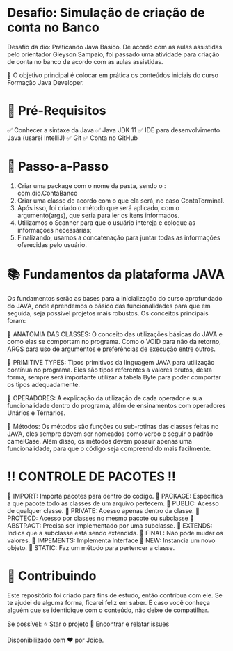 # Desafio: Simulação de criação de conta no Banco

Desafio da dio: Praticando Java Básico.
De acordo com as aulas assistidas pelo orientador Gleyson Sampaio, foi passado uma atividade para criação de conta no banco de acordo com as aulas assistidas.

💎 O objetivo principal é colocar em prática os conteúdos iniciais do curso Formação Java Developer.

# 🛑 Pré-Requisitos
✅ Conhecer a sintaxe da Java
✅ Java JDK 11
✅ IDE para desenvolvimento Java (usarei IntelliJ)
✅ Git
✅ Conta no GitHub

# 👣 Passo-a-Passo
1. Criar uma package com o nome da pasta, sendo o : com.dio.ContaBanco 
2. Criar uma classe de acordo com o que ela será, no caso ContaTerminal.
3. Após isso, foi criado o método que será aplicado, com o argumento(args), que seria para ler os itens informados.
4. Utilizamos o Scanner para que o usuário intereja e coloque as informações necessárias;
5. Finalizando, usamos a concatenação para juntar todas as informações oferecidas pelo usuário.

# 📚 Fundamentos da plataforma JAVA
Os fundamentos serão as bases para a inicialização do curso aprofundado do JAVA, onde aprendemos o básico das funcionalidades para que em seguida, seja possível projetos mais robustos.
Os conceitos principais foram:

🔺 ANATOMIA DAS CLASSES:
O conceito das utilizações básicas do JAVA e como elas se comportam no programa. Como o VOID para não da retorno, ARGS para uso de argumentos e preferências de execução entre outros.

🔺 PRIMITIVE TYPES:
Tipos primitivos da linguagem JAVA para utilização contínua no programa. Eles são tipos referentes a valores brutos, desta forma, sempre será importante utilizar a tabela Byte para poder comportar os tipos adequadamente. 

🔺 OPERADORES:
A explicação da utilização de cada operador e sua funcionalidade dentro do programa, além de ensinamentos com operadores Unários e Térnarios. 

🔺 Métodos:
Os métodos são funções ou sub-rotinas das classes feitas no JAVA, eles sempre devem ser nomeados como verbo e seguir o padrão camelCase. Além disso, os métodos devem possuir apenas uma funcionalidade, para que o código seja compreendido mais facilmente.


# ‼️ CONTROLE DE PACOTES ‼️
🔻 IMPORT:
Importa pacotes para dentro do código.
🔻 PACKAGE:
Especifica a que pacote todo as classes de um arquivo pertecem.
🔻 PUBLIC:
Acesso de qualquer classe.
🔻 PRIVATE:
Acesso apenas dentro da classe.
🔻 PROTECD:
Acesso por classes no mesmo pacote ou subclasse
🔻 ABSTRACT:
Precisa ser implementado por uma subclasse.
🔻 EXTENDS:
Indica que a subclasse está sendo extendida.
🔻 FINAL:
Não pode mudar os valores.
🔻 IMPEMENTS:
Implementa Interface
🔻 NEW:
Instancia um novo objeto.
🔻 STATIC:
Faz um método para pertencer a classe.

# 🤝 Contribuindo
Este repositório foi criado para fins de estudo, então contribua com ele.
Se te ajudei de alguma forma, ficarei feliz em saber. E caso você conheça alguém que se identidique com o conteúdo, não deixe de compatilhar.

Se possível:
⭐️ Star o projeto
🐛 Encontrar e relatar issues

Disponibilizado com ♥ por Joice.
